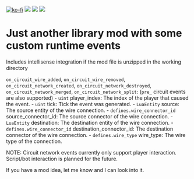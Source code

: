 [![ko-fi](https://img.shields.io/badge/Ko--fi-Donate%20-hotpink?logo=kofi&logoColor=white&style=for-the-badge)](https://ko-fi.com/protocol1903) [![](https://img.shields.io/badge/dynamic/json?color=orange&label=Factorio&query=downloads_count&suffix=%20downloads&url=https%3A%2F%2Fmods.factorio.com%2Fapi%2Fmods%2Fperel&style=for-the-badge)](https://mods.factorio.com/mod/perel) [![](https://img.shields.io/badge/Discord-Community-blue?style=for-the-badge)](https://discord.gg/K3fXMGVc4z) [![](https://img.shields.io/badge/Github-Source-green?style=for-the-badge)](https://github.com/protocol-1903/perel)

# Just another library mod with some custom runtime events

Includes intellisense integration if the mod file is unzipped in the working directory

`on_circuit_wire_added`, `on_circuit_wire_removed`, `on_circuit_network_created`, `on_circuit_network_destroyed`, `on_circuit_network_merged`, `on_circuit_network_split`: (`pre_` circuit events are also supported)
    - `uint` player_index: The index of the player that caused the event.
    - `uint` tick: Tick the event was generated.
    - `LuaEntity` source: The source entity of the wire connection.
    - `defines.wire_connector_id` source_connector_id: The source connector of the wire connection.
    - `LuaEntity` destination: The destination entity of the wire connection.
    - `defines.wire_connector_id` destination_connector_id: The destination connector of the wire connection.
    - `defines.wire_type` wire_type: The wire type of the connection.

NOTE: Circuit network events currently only support player interaction. Script/bot interaction is planned for the future.

If you have a mod idea, let me know and I can look into it.